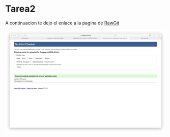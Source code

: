 # Tarea2

A continuacion te dejo el enlace a la pagina de [RawGit](https://rawgit.com/Davebe/Tarea2/master/Tarea%20para%20LMSGI-02.html)

![Imagen del validador del codigo](./IMG/Imagen3.png)